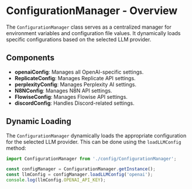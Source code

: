 # ConfigurationManager - Overview

The `ConfigurationManager` class serves as a centralized manager for environment variables and configuration file values. It dynamically loads specific configurations based on the selected LLM provider.

## Components
- **openaiConfig**: Manages all OpenAI-specific settings.
- **ReplicateConfig**: Manages Replicate API settings.
- **perplexityConfig**: Manages Perplexity AI settings.
- **N8NConfig**: Manages N8N API settings.
- **FlowiseConfig**: Manages Flowise API settings.
- **discordConfig**: Handles Discord-related settings.

## Dynamic Loading

The `ConfigurationManager` dynamically loads the appropriate configuration for the selected LLM provider. This can be done using the `loadLLMConfig` method:

```typescript
import ConfigurationManager from './config/ConfigurationManager';

const configManager = ConfigurationManager.getInstance();
const llmConfig = configManager.loadLLMConfig('openai');
console.log(llmConfig.OPENAI_API_KEY);
```
